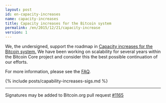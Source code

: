 ```yaml
---
layout: post
id: en-capacity-increases
name: capacity-increases
title: Capacity increases for the Bitcoin system
permalink: /en/2015/12/21/capacity-increase
version: 1
---
```

We, the undersigned, support the roadmap in [Capacity increases for the
Bitcoin system.][1]  We have been working on
scalability for several years within the Bitcoin Core project and
consider this the best possible continuation of our efforts.

For more information, please see the
[FAQ](/en/2015/12/23/capacity-increases-faq).

{% include posts/capability-increases-sigs.md %}

---

Signatures may be added to Bitcoin.org pull request [#1165](https://github.com/bitcoin-dot-org/bitcoin.org/pull/1165)

[1]: https://lists.linuxfoundation.org/pipermail/bitcoin-dev/2015-December/011865.html
